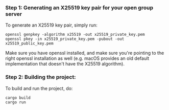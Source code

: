 
### Step 1: Generating an X25519 key pair for your open group server

To generate an X25519 key pair, simply run:

```
openssl genpkey -algorithm x25519 -out x25519_private_key.pem
openssl pkey -in x25519_private_key.pem -pubout -out x25519_public_key.pem
```

Make sure you have openssl installed, and make sure you're pointing to the right openssl installation as well (e.g. macOS provides an old default implementation that doesn't have the X25519 algorithm).

### Step 2: Building the project:

To build and run the project, do:

```
cargo build
cargo run
```
